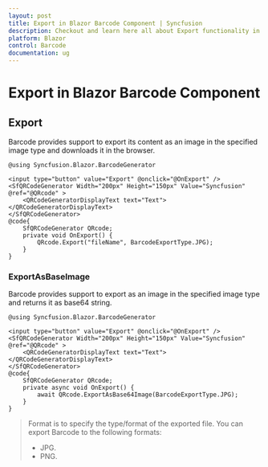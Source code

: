 ```yaml
---
layout: post
title: Export in Blazor Barcode Component | Syncfusion
description: Checkout and learn here all about Export functionality in Syncfusion Blazor Barcode component and much more.
platform: Blazor
control: Barcode
documentation: ug
---
```


# Export in Blazor Barcode Component

## Export

Barcode provides support to export its content as an image in the specified image type and downloads it in the browser.

```cshtml
@using Syncfusion.Blazor.BarcodeGenerator

<input type="button" value="Export" @onclick="@OnExport" />
<SfQRCodeGenerator Width="200px" Height="150px" Value="Syncfusion" @ref="@QRcode" >
    <QRCodeGeneratorDisplayText text="Text"></QRCodeGeneratorDisplayText>
</SfQRCodeGenerator>
@code{
    SfQRCodeGenerator QRcode;
    private void OnExport() {
        QRcode.Export("fileName", BarcodeExportType.JPG);
    }
}

 ```

### ExportAsBaseImage

Barcode provides support to export as an image in the specified image type and returns it as base64 string.

```cshtml
@using Syncfusion.Blazor.BarcodeGenerator

<input type="button" value="Export" @onclick="@OnExport" />
<SfQRCodeGenerator Width="200px" Height="150px" Value="Syncfusion" @ref="@QRcode" >
    <QRCodeGeneratorDisplayText text="Text"></QRCodeGeneratorDisplayText>
</SfQRCodeGenerator>
@code{
    SfQRCodeGenerator QRcode;
    private async void OnExport() {
        await QRcode.ExportAsBase64Image(BarcodeExportType.JPG);
    }
}

```

> Format is to specify the type/format of the exported file. You can export Barcode to the following formats:
>* JPG.
>* PNG.